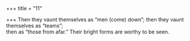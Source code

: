 +++
title = "11"

+++
Then they vaunt themselves as “men (come) down”; then they vaunt  themselves as “teams”;  
then as “those from afar.” Their bright forms are worthy to be seen.  